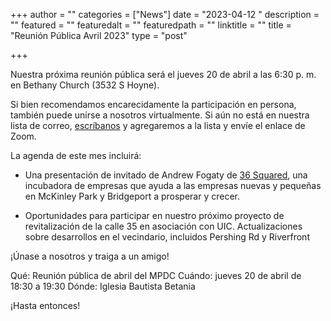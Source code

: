 +++
author = ""
categories = ["News"]
date = "2023-04-12 "
description = ""
featured = ""
featuredalt = ""
featuredpath = ""
linktitle = ""
title = "Reunión Pública Avril 2023"
type = "post"

+++ 

Nuestra próxima reunión pública será el jueves 20 de abril a las 6:30 p. m. en Bethany Church (3532 S Hoyne).

Si bien recomendamos encarecidamente la participación en persona, también puede unirse a nosotros virtualmente. Si aún no está en nuestra lista de correo, <a href="mailto:mckinleyparkdevelopmentcouncil@gmail.com?Subject=Inquiry%20from%20Website" target="_top">escríbanos</a> y agregaremos a la lista y envíe el enlace de Zoom.

La agenda de este mes incluirá:
- Una presentación de invitado de Andrew Fogaty de [36 Squared](https://www.36squared.com), una incubadora de empresas que ayuda a las empresas nuevas y pequeñas en McKinley Park y Bridgeport a prosperar y crecer.

- Oportunidades para participar en nuestro próximo proyecto de revitalización de la calle 35 en asociación con UIC.
Actualizaciones sobre desarrollos en el vecindario, incluidos Pershing Rd y Riverfront

¡Únase a nosotros y traiga a un amigo!

Qué: Reunión pública de abril del MPDC
Cuándo: jueves 20 de abril de 18:30 a 19:30
Dónde: Iglesia Bautista Betania

¡Hasta entonces!